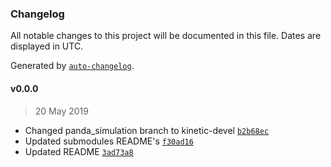 ### Changelog

All notable changes to this project will be documented in this file. Dates are displayed in UTC.

Generated by [`auto-changelog`](https://github.com/CookPete/auto-changelog).

#### v0.0.0

> 20 May 2019

- Changed panda_simulation branch to kinetic-devel [`b2b68ec`](https://github.com/rickstaa/panda_autograsp_ws/commit/b2b68ec6e69529ed3780c2749728e4cb4d4351ff)
- Updated submodules README's [`f30ad16`](https://github.com/rickstaa/panda_autograsp_ws/commit/f30ad165952382c3476fc7c55b99a2fd60c41276)
- Updated README [`3ad73a8`](https://github.com/rickstaa/panda_autograsp_ws/commit/3ad73a8d5c8a5c389b72c5d090222a9179f6301b)
